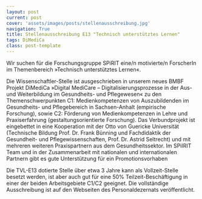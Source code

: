 ```yaml
---
layout: post
current: post
cover: 'assets/images/posts/stellenausschreibung.jpg'
navigation: True
title: Stellenausschreibung E13 "Technisch unterstütztes Lernen"
tags: DiMediCa
class: post-template
---
```


Wir suchen für die Forschungsgruppe SPiRIT eine/n motivierte/n ForscherIn im Themenbereich »Technisch unterstütztes Lernen«. 

Die Wissenschaftler-Stelle ist ausgeschrieben in unserem neues BMBF Projekt DiMediCa »Digital MediCare – Digitalisierungsprozesse in der Aus- und Weiterbildung im Gesundheits- und Pflegewesen« zu den Themenschwerpunkten C1: Medienkompetenzen von Auszubildenden im Gesundheits- und Pflegebereich in Sachsen-Anhalt (empirische Forschung), sowie C2: Förderung von Medienkompetenzen in Lehre und Praxiserfahrung (gestaltungsorientierte Forschung). Das Verbundprojekt ist eingebettet in eine Kooperation mit der Otto von Guericke Universität (Technische Bildung Prof. Dr. Frank Bünning und Fachdidaktik der Gesundheit- und Pflegewissenschaften, Prof. Dr. Astrid Seltrecht) und mit mehreren weiteren Praxispartnern aus dem Gesundheitssektor. Im SPiIRIT Team und in der Zusammenarbeit mit nationalen und internationalen Partnern gibt es gute Unterstützung für ein Promotionsvorhaben

Die TVL-E13 dotierte Stelle über etwa 3 Jahre kann als Vollzeit-Stelle besetzt werden, ist aber auch gut für eine 50% Teilzeit-Beschäftigung in einer der beiden Arbeitsgebiete C1/C2 geeignet. Die vollständige Ausschreibung ist auf den Webseiten des Personaldezernats veröffentlicht.
